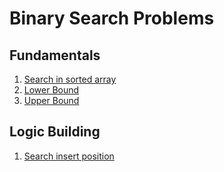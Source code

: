 # Binary Search Problems

## Fundamentals
1. [Search in sorted array](fundamentals/01_linear_search.py)
2. [Lower Bound](fundamentals/02_lower_bound.py)
3. [Upper Bound](fundamentals/03_upper_bound.py)

## Logic Building
1. [Search insert position](logic-building/01_search_insert_position.py)
